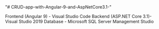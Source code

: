 "# CRUD-app-with-Angular-9-and-AspNetCore3.1-" 

Frontend (Angular 9) - Visual Studio Code
Backend (ASP.NET Core 3.1)- Visual Studio 2019
Database - Microsoft SQL Server Management Studio